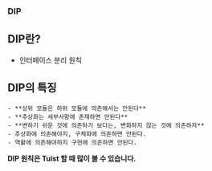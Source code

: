 ### **DIP**

## DIP란?
- 인터페이스 분리 원칙

## DIP의 특징
    - **상위 모듈은 하위 모듈에 의존해서는 안된다**
    - **추상화는 세부사항에 존재하면 안된다**
    - **변하기 쉬운 것에 의존하기 보다는, 변화하지 않는 것에 의존하자**
    - 추상화에 의존해야지, 구체화에 의존하면 안된다.
    - 역활에 의존해야하지 구현에 의존하면 안된다.

**DIP 원칙은 Tuist 할 때 많이 볼 수 있습니다.**
